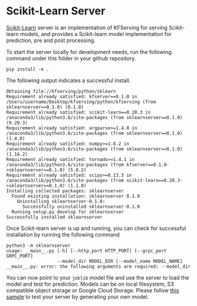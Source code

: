 # Scikit-Learn Server

[Scikit-Learn](https://scikit-learn.org/stable/) server is an implementation of KFServing for serving Scikit-learn models, and provides a Scikit-learn model implementation for prediction, pre and post processing. 

To start the server locally for development needs, run the following command under this folder in your github repository. 

```
pip install -e .
```

The following output indicates a successful install.

```
Obtaining file://kfserving/python/sklearn
Requirement already satisfied: kfserver==0.1.0 in /Users/username/Desktop/kfserving/python/kfserving (from sklearnserver==0.1.0) (0.1.0)
Requirement already satisfied: scikit-learn==0.20.3 in /anaconda3/lib/python3.6/site-packages (from sklearnserver==0.1.0) (0.20.3)
Requirement already satisfied: argparse>=1.4.0 in /anaconda3/lib/python3.6/site-packages (from sklearnserver==0.1.0) (1.4.0)
Requirement already satisfied: numpy>=1.8.2 in /anaconda3/lib/python3.6/site-packages (from sklearnserver==0.1.0) (1.16.2)
Requirement already satisfied: tornado>=1.4.1 in /anaconda3/lib/python3.6/site-packages (from kfserver==0.1.0->sklearnserver==0.1.0) (5.0.2)
Requirement already satisfied: scipy>=0.13.3 in /anaconda3/lib/python3.6/site-packages (from scikit-learn==0.20.3->sklearnserver==0.1.0) (1.1.0)
Installing collected packages: sklearnserver
  Found existing installation: sklearnserver 0.1.0
    Uninstalling sklearnserver-0.1.0:
      Successfully uninstalled sklearnserver-0.1.0
  Running setup.py develop for sklearnserver
Successfully installed sklearnserver
```

Once Scikit-learn server is up and running, you can check for successful installation by running the following command

```
python3 -m sklearnserver
usage: __main__.py [-h] [--http_port HTTP_PORT] [--grpc_port GRPC_PORT]
                   --model_dir MODEL_DIR [--model_name MODEL_NAME]
__main__.py: error: the following arguments are required: --model_dir
```

You can now point to your `joblib` model file and use the server to load the model and test for prediction. Models can be on local filesystem, S3 compatible object storage or Google Cloud Storage. Please follow [this sample](../../../docs/samples/sklearn/) to test your server by generating your own model. 

